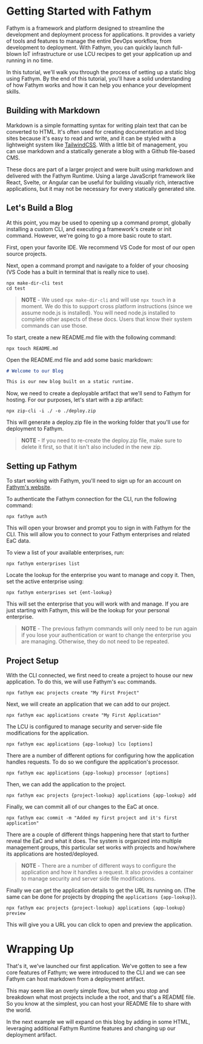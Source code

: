 # Getting Started with Fathym

Fathym is a framework and platform designed to streamline the development and deployment process for applications. It provides a variety of tools and features to manage the entire DevOps workflow, from development to deployment. With Fathym, you can quickly launch full-blown IoT infrastructure or use LCU recipes to get your application up and running in no time.

In this tutorial, we'll walk you through the process of setting up a static blog using Fathym. By the end of this tutorial, you'll have a solid understanding of how Fathym works and how it can help you enhance your development skills.

## Building with Markdown

Markdown is a simple formatting syntax for writing plain text that can be converted to HTML. It's often used for creating documentation and blog sites because it's easy to read and write, and it can be styled with a lightweight system like [TailwindCSS](https://tailwindcss.com/). With a little bit of management, you can use markdown and a statically generate a blog with a Github file-based CMS.

These docs are part of a larger project and were built using markdown and delivered with the Fathym Runtime. Using a large JavaScript framework like React, Svelte, or Angular can be useful for building visually rich, interactive applications, but it may not be necessary for every statically generated site.

## Let's Build a Blog

At this point, you may be used to opening up a command prompt, globally installing a custom CLI, and executing a framework's create or init command. However, we're going to go a more basic route to start.

First, open your favorite IDE. We recommend VS Code for most of our open source projects.

Next, open a command prompt and navigate to a folder of your choosing (VS Code has a built in terminal that is really nice to use).

```cli
npx make-dir-cli test
cd test
```

> **NOTE** - We used `npx make-dir-cli` and will use `npx touch` in a moment. We do this to support cross platform instructions (since we assume node.js is installed). You will need node.js installed to complete other aspects of these docs. Users that know their system commands can use those.

To start, create a new README.md file with the following command:

```cli
npx touch README.md
```

Open the README.md file and add some basic markdown:

```markdown
# Welcome to our Blog

This is our new blog built on a static runtime.
```

Now, we need to create a deployable artifact that we'll send to Fathym for hosting. For our purposes, let's start with a zip artifact:

```cli
npx zip-cli -i ./ -o ./deploy.zip
```

This will generate a deploy.zip file in the working folder that you'll use for deployment to Fathym.

> **NOTE** - If you need to re-create the deploy.zip file, make sure to delete it first, so that it isn't also included in the new zip.

## Setting up Fathym

To start working with Fathym, you'll need to sign up for an account on [Fathym's website](https://www.fathym.com/dashboard).

To authenticate the Fathym connection for the CLI, run the following command:

```cli
npx fathym auth
```

This will open your browser and prompt you to sign in with Fathym for the CLI. This will allow you to connect to your Fathym enterprises and related EaC data.

To view a list of your available enterprises, run:

```cli
npx fathym enterprises list
```

Locate the lookup for the enterprise you want to manage and copy it. Then, set the active enterprise using:

```cli
npx fathym enterprises set {ent-lookup}
```

This will set the enterprise that you will work with and manage. If you are just starting with Fathym, this will be the lookup for your personal enterprise.

> **NOTE** - The previous fathym commands will only need to be run again if you lose your authentication or want to change the enterprise you are managing. Otherwise, they do not need to be repeated.

## Project Setup

With the CLI connected, we first need to create a project to house our new application. To do this, we will use Fathym's `eac` commands.

```cli
npx fathym eac projects create "My First Project"
```

Next, we will create an application that we can add to our project.

```cli
npx fathym eac applications create "My First Application"
```

The LCU is configured to manage security and server-side file modifications for the application.

```cli
npx fathym eac applications {app-lookup} lcu [options]
```

There are a number of different options for configuring how the application handles requests. To do so we configure the application's processor.

```cli
npx fathym eac applications {app-lookup} processor [options]
```

Then, we can add the application to the project.

```cli
npx fathym eac projects {project-lookup} applications {app-lookup} add
```

Finally, we can commit all of our changes to the EaC at once.

```cli
npx fathym eac commit -m "Added my first project and it's first application"
```

There are a couple of different things happening here that start to further reveal the EaC and what it does. The system is organized into multiple management groups, this particular set works with projects and how/where its applications are hosted/deployed.

> **NOTE** - There are a number of different ways to configure the application and how it handles a request. It also provides a container to manage security and server side file modifications.

Finally we can get the application details to get the URL its running on. (The same can be done for projects by dropping the `applications {app-lookup}`).

```cli
npx fathym eac projects {project-lookup} applications {app-lookup} preview
```

This will give you a URL you can click to open and preview the application.

# Wrapping Up

That's it, we've launched our first application. We've gotten to see a few core features of Fathym; we were introduced to the CLI and we can see Fathym can host markdown from a deployment artifact.

This may seem like an overly simple flow, but when you stop and breakdown what most projects include a the root, and that's a README file. So you know at the simplest, you can host your README file to share with the world.

In the next example we will expand on this blog by adding in some HTML, leveraging additional Fathym Runtime features and changing up our deployment artifact.

